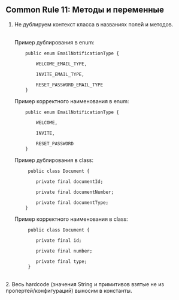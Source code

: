 ## Common Rule 11: Методы и переменные



1. Не дублируем контекст класса в названиях полей и методов.<br><br>

    Пример дублирования в enum:
    ```
        public enum EmailNotificationType {
    
            WELCOME_EMAIL_TYPE,
    
            INVITE_EMAIL_TYPE,
    
            RESET_PASSWORD_EMAIL_TYPE
        }
    ```

    Пример корректного наименования в enum:
    ```
        public enum EmailNotificationType {
    
            WELCOME,
    
            INVITE,
    
            RESET_PASSWORD
        }
    ```

    Пример дублирования в class:
    ```
         public class Document {
    
            private final documentId;
    
            private final documentNumber;
    
            private final documentType;
        }
    ```

    Пример корректного наименования в class:
    ```
         public class Document {
    
            private final id;
    
            private final number;
    
            private final type;
         }
    ```

<br>
2. Весь hardcode (значения String и примитивов взятые не из пропертей/конфигураций) выносим в константы.
